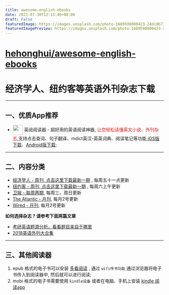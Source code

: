 ```yaml
---
title: awesome-english-ebooks
date: 2023-07-30T12:15:46+08:00
draft: False
featuredImage: https://images.unsplash.com/photo-1689598000423-24dc8b778554?ixid=M3w0NjAwMjJ8MHwxfHJhbmRvbXx8fHx8fHx8fDE2OTA2OTA0MzN8&ixlib=rb-4.0.3
featuredImagePreview: https://images.unsplash.com/photo-1689598000423-24dc8b778554?ixid=M3w0NjAwMjJ8MHwxfHJhbmRvbXx8fHx8fHx8fDE2OTA2OTA0MzN8&ixlib=rb-4.0.3
---
```


# [hehonghui/awesome-english-ebooks](https://github.com/hehonghui/awesome-english-ebooks)

# 经济学人、纽约客等英语外刊杂志下载
---------------------

## 一、优质App推荐

* <img align="center" src="https://ereader.link/images/ereader.png" width="32px" /> 英阅阅读器 - 超好用的英语阅读神器, <font color="#e3120b">让您轻松读懂英文小说、外刊杂志</font>,支持点击查词、句子翻译、mdict英汉-英英词典、阅读笔记等功能,[iOS版下载](https://apps.apple.com/cn/app/ereader-%E8%8B%B1%E9%98%85%E9%98%85%E8%AF%BB%E5%99%A8/id1558805880)、[Android版下载](https://www.coolapk.com/apk/283424);

---------------------

## 二、内容分类

* [经济学人 - 周刊, 点击这里下载最新一期](01_economist/te_2023.07.29) , 每周五十一点更新
* [纽约客 - 周刊, 点击这里下载最新一期](02_new_yorker/2023.07.31) , 每周六上午更新
* [卫报 - 每周两期](09_guardian/), 每周三、周日更新
* [The Atlantic - 月刊](04_atlantic), 每月2号更新
* [Wired - 月刊](05_wired), 每月2号更新

**如何选择杂志 ? 请参考下面两篇文章**

* [考研英语题源分析，看看题目来自于哪里](https://zhuanlan.zhihu.com/p/25051680)
* [2018英语外刊大合集](https://zhuanlan.zhihu.com/p/54181221)


-------------------------------------
## 三、其他阅读器

1. epub 格式的电子书可以安装 [多看阅读](https://www.duokan.com/product) ,  通过 `wifi传书功能` 通过浏览器将电子书传入到阅读器中, 然后就可以进行阅读;
2. mobi 格式的电子书需要使用 `kindle设备` 或者在电脑、手机上安装 [kindle 阅读app](https://www.amazon.cn/kindle-dbs/fd/kcp/ref=sv_kinc_0)
